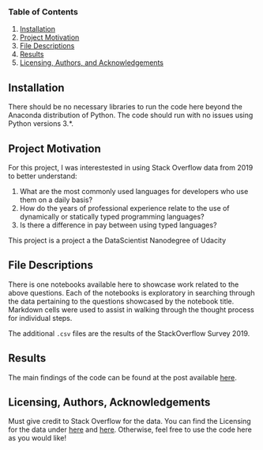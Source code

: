 ### Table of Contents

1. [Installation](#installation)
2. [Project Motivation](#motivation)
3. [File Descriptions](#files)
4. [Results](#results)
5. [Licensing, Authors, and Acknowledgements](#licensing)

## Installation <a name="installation"></a>

There should be no necessary libraries to run the code here beyond the Anaconda distribution of Python. The code should run with no issues using Python versions 3.\*.

## Project Motivation<a name="motivation"></a>

For this project, I was interestested in using Stack Overflow data from 2019 to better understand:

1. What are the most commonly used languages for developers who use them on a daily basis?
2. How do the years of professional experience relate to the use of dynamically or statically typed programming languages?
3. Is there a difference in pay between using typed languages?

This project is a project a the DataScientist Nanodegree of Udacity

## File Descriptions <a name="files"></a>

There is one notebooks available here to showcase work related to the above questions. Each of the notebooks is exploratory in searching through the data pertaining to the questions showcased by the notebook title. Markdown cells were used to assist in walking through the thought process for individual steps.

The additional `.csv` files are the results of the StackOverflow Survey 2019.

## Results<a name="results"></a>

The main findings of the code can be found at the post available [here](https://medium.com/@c.rausch020/should-you-switch-your-daily-used-working-tool-your-programming-language-7c5b2cc0f5c9).

## Licensing, Authors, Acknowledgements<a name="licensing"></a>

Must give credit to Stack Overflow for the data. You can find the Licensing for the data under [here](https://opendatacommons.org/licenses/odbl/1.0/) and [here](https://insights.stackoverflow.com/survey/2019). Otherwise, feel free to use the code here as you would like!
